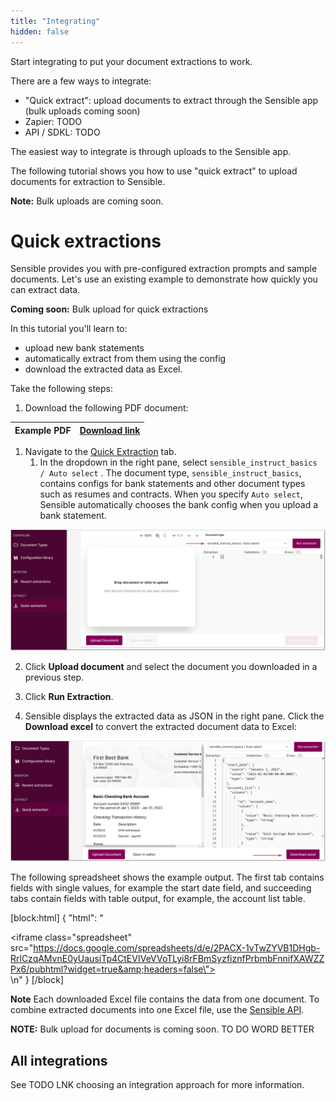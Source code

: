 ```yaml
---
title: "Integrating"
hidden: false
---
```


Start integrating to put your document extractions to work. 

There are a few ways to integrate:

- "Quick extract": upload documents to extract through the Sensible app (bulk uploads coming soon)
- Zapier: TODO
- API / SDKL: TODO

The easiest way to integrate is through uploads to the Sensible app.

The following tutorial shows you how to use "quick extract" to upload documents for extraction to Sensible.

**Note:** Bulk uploads are coming soon.

# Quick extractions

Sensible provides you with pre-configured extraction prompts and sample documents. Let's use an existing example to demonstrate how quickly you can extract data.

**Coming soon:** Bulk upload for quick extractions

 In this tutorial you'll learn to:

- upload new bank statements
- automatically extract from them using the config
- download the extracted data as Excel.

Take the following steps:

1. Download the following PDF document:

| Example PDF | [Download link](https://github.com/sensible-hq/sensible-docs/raw/main/readme-sync/assets/v0/pdfs/bank_3.pdf) |
| ----------- | ------------------------------------------------------------------------------------------------------------ |

1. Navigate to the [Quick Extraction](https://app.sensible.so/quick-extraction/) tab.
   1. In the dropdown in the right pane, select `sensible_instruct_basics / Auto select` . The document type, `sensible_instruct_basics`, contains configs for bank statements and other document types such as resumes and contracts.  When you specify `Auto select`,  Sensible automatically chooses the bank config when you upload a bank statement.

![Click to enlarge](https://raw.githubusercontent.com/sensible-hq/sensible-docs/main/readme-sync/assets/v0/images/final/quickstart_instruct_11.png)

2. Click **Upload document** and select the document you downloaded in a previous step.

3. Click **Run Extraction**.

4. Sensible displays the extracted data as JSON in the right pane. Click the **Download excel** to convert the extracted document data to Excel:

![Click to enlarge](https://raw.githubusercontent.com/sensible-hq/sensible-docs/main/readme-sync/assets/v0/images/final/quickstart_instruct_12.png)

  The following spreadsheet shows the example output. The first tab contains fields with single values, for example the start date field, and succeeding tabs contain fields with table output, for example, the account list table. 

[block:html]
{
  "html": "<div><iframe class=\"spreadsheet\" src=\"https://docs.google.com/spreadsheets/d/e/2PACX-1vTwZYVB1DHgb-RrlCzqAMvnE0yUausiTp4CtEVIVeVVoTLyi8rFBmSyzfiznfPrbmbFnnifXAWZZPx6/pubhtml?widget=true&amp;headers=false\"></iframe></div>\n<style>.spreadsheet{width:100%;height:200px}</style>"
}
[/block]


**Note** Each downloaded Excel file contains the data from one document. To combine extracted documents into one Excel file, use the [Sensible API](https://docs.sensible.so/reference/get-excel-extraction).

**NOTE:** Bulk upload for documents is coming soon. TO DO WORD BETTER

## All integrations

See TODO LNK choosing an integration approach for more information.